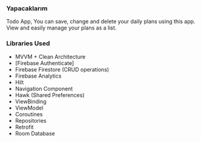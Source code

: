 ### Yapacaklarım

Todo App, You can save, change and delete your daily plans using this app. View and easily manage your plans as a list.


### Libraries Used

- MVVM + Clean Architecture
- [Firebase Authenticate]
- Firebase Firestore (CRUD operations)
- Firebase Analytics
- Hilt
- Navigation Component
- Hawk (Shared Preferences)
- ViewBinding
- ViewModel
- Coroutines
- Repositories
- Retrofit
- Room Database

